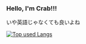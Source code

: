 ### Hello, I'm Crab!!!
 いや英語じゃなくても良いよね






[![Top used Langs](https://github-readme-stats.vercel.app/api/top-langs/?username=Crab55e&layout=compact&theme=tokyonight)](https://github.com/Crab55e/)
